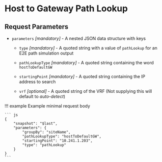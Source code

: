 # Host to Gateway Path Lookup

## Request Parameters

- `parameters` *\[mandatory\]* - A nested JSON data structure with keys

  - `type` *\[mandatory\]* - A quoted string with a value of `pathLookup` for an E2E path simulation output

  - `pathLookupType` *\[mandatory\]* - A quoted string containing the word `hostToDefaultGW`

  - `startingPoint` *\[mandatory\]* - A quoted string containing the IP address to search

  - `vrf` *\[optional\]* - A quoted string of the VRF (Not supplying this will default to _auto-detect_)

!!! example Example minimal request body

    ``` js
    {
        "snapshot": "$last",
        "parameters": {
        	"groupBy": "siteName",
        	"pathLookupType": "hostToDefaultGW",
        	"startingPoint": "10.241.1.203",
        	"type": "pathLookup"
        }
    }
    ```
